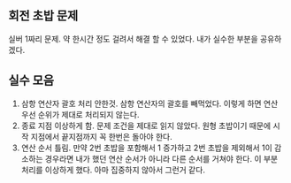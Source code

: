 ## 회전 초밥 문제
실버 1짜리 문제. 약 한시간 정도 걸려서 해결 할 수 있었다. 내가 실수한 부분을 공유하겠다.

## 실수 모음
1. 삼항 연산자 괄호 처리 안한것. 삼항 연산자의 괄호를 빼먹었다. 이렇게 하면 연산 우선 순위가 제대로 처리되지 않는다.
2. 종료 지점 이상하게 함. 문제 조건을 제대로 읽지 않았다. 원형 초밥이기 때문에 시작 지점에서 끝지점까지 꼭 한번은 돌아야 한다.
3. 연산 순서 틀림. 만약 2번 초밥을 포함해서 1 증가하고 2번 초밥을 제외해서 1이 감소하는 경우라면 내가 했던 연산 순서가 아니라 다른 순서를 거쳐야 한다. 이 부분 처리를 이상하게 했다. 아마 집중하지 않아서 그런거 같다.